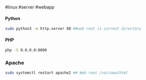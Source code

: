 #linux #server #webapp 

#### Python

```bash
sudo python3 -m http.server 80 ##web root is current directory
```

#### PHP

```bash
php -S 0.0.0.0:8000
```

### Apache

```bash
sudo systemctl restart apache2 ## Web root /var/www/html
```
